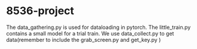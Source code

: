 # 8536-project
The data_gathering.py is used for dataloading in pytorch. The little_train.py contains a small model for a trial train. We use data_collect.py to get data(remember to include the grab_screen.py and get_key.py )
